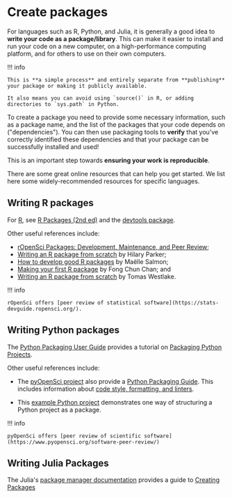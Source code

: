 # Create packages

For languages such as R, Python, and Julia, it is generally a good idea to **write your code as a package/library**.
This can make it easier to install and run your code on a new computer, on a high-performance computing platform, and for others to use on their own computers.

!!! info

    This is **a simple process** and entirely separate from **publishing** your package or making it publicly available.

    It also means you can avoid using `source()` in R, or adding directories to `sys.path` in Python.

To create a package you need to provide some necessary information, such as a package name, and the list of the packages that your code depends on ("dependencies").
You can then use packaging tools to **verify** that you've correctly identified these dependencies and that your package can be successfully installed and used!

This is an important step towards **ensuring your work is reproducible**.

There are some great online resources that can help you get started.
We list here some widely-recommended resources for specific languages.

## Writing R packages

For [R](https://www.r-project.org/), see [R Packages (2nd ed)](https://r-pkgs.org/) and the [devtools package](https://devtools.r-lib.org/).

Other useful references include:

- [rOpenSci Packages: Development, Maintenance, and Peer Review](https://devguide.ropensci.org/);
- [Writing an R package from scratch](https://hilaryparker.com/2014/04/29/writing-an-r-package-from-scratch/) by Hilary Parker;
- [How to develop good R packages](https://masalmon.eu/2017/12/11/goodrpackages/) by Maëlle Salmon;
- [Making your first R package](https://tinyheero.github.io/jekyll/update/2015/07/26/making-your-first-R-package.html) by Fong Chun Chan; and
- [Writing an R package from scratch](https://r-mageddon.netlify.app/post/writing-an-r-package-from-scratch/) by Tomas Westlake.


!!! info

    rOpenSci offers [peer review of statistical software](https://stats-devguide.ropensci.org/).

## Writing Python packages

The [Python Packaging User Guide](https://packaging.python.org/en/latest/) provides a tutorial on [Packaging Python Projects](https://packaging.python.org/en/latest/tutorials/packaging-projects/).

Other useful references include:

- The [pyOpenSci project](https://www.pyopensci.org/) also provide a [Python Packaging Guide](https://www.pyopensci.org/python-package-guide/).
  This includes information about [code style, formatting, and linters](https://www.pyopensci.org/python-package-guide/package-structure-code/code-style-linting-format.html).

- This [example Python project](https://gitlab.unimelb.edu.au/rgmoss/example-python-project/) demonstrates one way of structuring a Python project as a package.

!!! info

    pyOpenSci offers [peer review of scientific software](https://www.pyopensci.org/software-peer-review/)

## Writing Julia Packages

The Julia's [package manager documentation](https://pkgdocs.julialang.org/dev/) provides a guide to [Creating Packages](https://pkgdocs.julialang.org/dev/creating-packages/)
